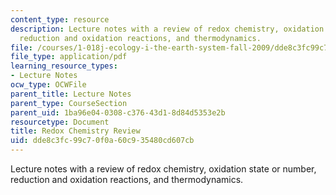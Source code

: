 ```yaml
---
content_type: resource
description: Lecture notes with a review of redox chemistry, oxidation state or number,
  reduction and oxidation reactions, and thermodynamics.
file: /courses/1-018j-ecology-i-the-earth-system-fall-2009/dde8c3fc99c70f0a60c935480cd607cb_MIT1_018JF09_lec03_Redox.pdf
file_type: application/pdf
learning_resource_types:
- Lecture Notes
ocw_type: OCWFile
parent_title: Lecture Notes
parent_type: CourseSection
parent_uid: 1ba96e04-0308-c376-43d1-8d84d5353e2b
resourcetype: Document
title: Redox Chemistry Review
uid: dde8c3fc-99c7-0f0a-60c9-35480cd607cb
---
```

Lecture notes with a review of redox chemistry, oxidation state or number, reduction and oxidation reactions, and thermodynamics.

